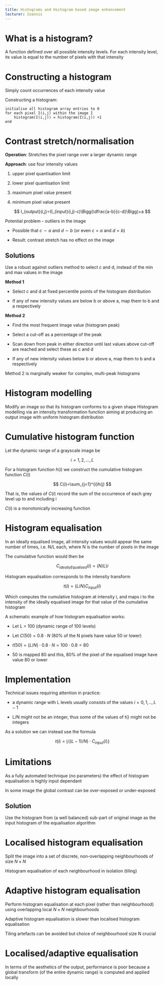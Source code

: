 ```yaml
---
title: Histograms and Histogram based image enhancement
lecturer: Ioannis
---
```


# What is a histogram?

<Definition name="Histogram Function">
A function defined over all possible intensity levels. For each intensity level, its value is equal to the number of pixels with that intensity
</Definition>

# Constructing a histogram

Simply count occurrences of each intensity value

Constructing a histogram:

```
initialise all histogram array entries to 0
for each pixel I(i,j) within the image I
    histogram(I(i,j)) = histogram(I(i,j)) +1
end
```

# Contrast stretch/normalisation

**Operation**: Stretches the pixel range over a larger dynamic range

**Approach**: use four intensity values

1.  upper pixel quantisation limit

2.  lower pixel quantisation limit

3.  maximum pixel value present

4.  minimum pixel value present

$$
I_{output}(i,j)=(I_{input}(i,j)-c)\Bigg(\dfrac{a-b}{c-d}\Bigg)+a
$$

Potential problem - outliers in the image

- Possible that $c\sim a$ and $d\sim b$ (or even $c=a$ and $d=b$)

- Result: contrast stretch has no effect on the image

## Solutions

Use a robust against outliers method to select c and d, instead of the
min and max values in the image

**Method 1**

- Select c and d at fixed percentile points of the histogram
  distribution

- If any of new intensity values are below b or above a, map them to b
  and a respectively

**Method 2**

- Find the most frequent image value (histogram peak)

- Select a cut-off as a percentage of the peak

- Scan down from peak in either direction until last values above
  cut-off are reached and select these as c and d

- If any of new intensity values below b or above a, map them to b and
  a respectively

Method 2 is marginally weaker for complex, multi-peak histograms

# Histogram modelling

<Definition name="Histogram modelling">
Modify an image so that its histogram conforms to a given shape
</Definition>

<Definition name="Histogram Equalisation">
Histogram modelling via an intensity transformation function aiming at producing an output image with uniform histogram distribution
</Definition>

# Cumulative histogram function

Let the dynamic range of a grayscale image be

$$
i=1,2,...,L
$$

For a
histogram function $h(i)$ we construct the cumulative histogram function
$C(i)$

$$
C(i)=\sum_{j=1}^{i}h(j)
$$

That is, the values of $C(i)$ record the sum of the occurrence of each grey level up to and including i

$C(i)$ is a monotonically increasing function

# Histogram equalisation

In an ideally equalised image, all intensity values would appear the
same number of times, i.e. N/L each, where N is the number of pixels in
the image

The cumulative function would then be

$$
C_{ideallyEqualised}(i)=(N/L)i
$$

Histogram equalisation corresponds to the intensity transform

$$
t(i)=(L/N)C_{input}(i)
$$

Which computes the cumulative histogram at
intensity i, and maps i to the intensity of the ideally equalised image
for that value of the cumulative histogram

A schematic example of how histogram equalisation works:

- Let L = 100 (dynamic range of 100 levels)

- Let $C(50) = 0.8\cdot N$ (80% of the N pixels have value 50 or
  lower)

- $t(50)=(L/N)\cdot 0.8\cdot N = 100 \cdot 0.8 = 80$

- 50 is mapped 80 and this, 80% of the pixel of the equalised image
  have value 80 or lower

# Implementation

Technical issues requiring attention in practice:

- a dynamic range with L levels usually consists of the values
  $i=0,1,..,L-1$

- L/N might not be an integer, thus some of the values of t() might
  not be integers

As a solution we can instead use the formula

$$
t(i)=\lfloor ((L-1)/N)\cdot C_{input}(i) \rfloor
$$

# Limitations

As a fully automated technique (no parameters) the effect of histogram
equalisation is highly input dependant

In some image the global contrast can be over-exposed or under-exposed

## Solution

Use the histogram from (a well balanced) sub-part of original image as
the input histogram of the equalisation algorithm

# Localised histogram equalisation

Split the image into a set of discrete, non-overlapping neighbourhoods
of size $N\times N$

Histogram equalisation of each neighbourhood in isolation (tiling)

# Adaptive histogram equalisation

Perform histogram equalisation at each pixel (rather than neighbourhood)
using overlapping local $N\times N$ neighbourhoods

Adaptive histogram equalisation is slower than localised histogram
equalisation

Tiling artefacts can be avoided but choice of neighbourhood size N
crucial

# Localised/adaptive equalisation

In terms of the aesthetics of the output, performance is poor because a
global transform (of the entire dynamic range) is computed and applied
locally
